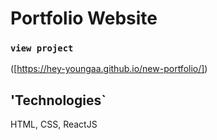 # Portfolio Website
### `view project`
([https://hey-youngaa.github.io/new-portfolio/])

## 'Technologies`

HTML, CSS, ReactJS

